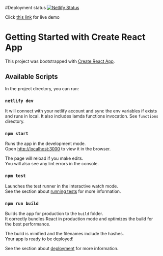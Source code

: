#Deployment status
[![Netlify Status](https://api.netlify.com/api/v1/badges/fd67cd0b-55d8-4c31-9ae5-28b2a14c855e/deploy-status)](https://app.netlify.com/sites/allshop/deploys)

Click [this link](http://robinregmi.com.np) for live demo

# Getting Started with Create React App

This project was bootstrapped with [Create React App](https://github.com/facebook/create-react-app).

## Available Scripts

In the project directory, you can run:

### `netlify dev`

It will connect with your netlify account and sync the env variables if exists and runs in local.
It also includes lamda functions invocation. See `functions` directory.

### `npm start`

Runs the app in the development mode.\
Open [http://localhost:3000](http://localhost:3000) to view it in the browser.

The page will reload if you make edits.\
You will also see any lint errors in the console.

### `npm test`

Launches the test runner in the interactive watch mode.\
See the section about [running tests](https://facebook.github.io/create-react-app/docs/running-tests) for more information.

### `npm run build`

Builds the app for production to the `build` folder.\
It correctly bundles React in production mode and optimizes the build for the best performance.

The build is minified and the filenames include the hashes.\
Your app is ready to be deployed!

See the section about [deployment](https://facebook.github.io/create-react-app/docs/deployment) for more information.
